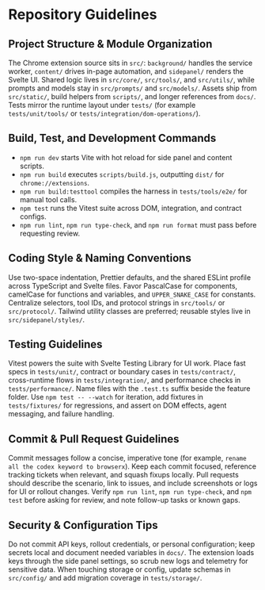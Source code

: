 # Repository Guidelines

## Project Structure & Module Organization
The Chrome extension source sits in `src/`: `background/` handles the service worker, `content/` drives in-page automation, and `sidepanel/` renders the Svelte UI. Shared logic lives in `src/core/`, `src/tools/`, and `src/utils/`, while prompts and models stay in `src/prompts/` and `src/models/`. Assets ship from `src/static/`, build helpers from `scripts/`, and longer references from `docs/`. Tests mirror the runtime layout under `tests/` (for example `tests/unit/tools/` or `tests/integration/dom-operations/`).

## Build, Test, and Development Commands
- `npm run dev` starts Vite with hot reload for side panel and content scripts.
- `npm run build` executes `scripts/build.js`, outputting `dist/` for `chrome://extensions`.
- `npm run build:testtool` compiles the harness in `tests/tools/e2e/` for manual tool calls.
- `npm test` runs the Vitest suite across DOM, integration, and contract configs.
- `npm run lint`, `npm run type-check`, and `npm run format` must pass before requesting review.

## Coding Style & Naming Conventions
Use two-space indentation, Prettier defaults, and the shared ESLint profile across TypeScript and Svelte files. Favor PascalCase for components, camelCase for functions and variables, and `UPPER_SNAKE_CASE` for constants. Centralize selectors, tool IDs, and protocol strings in `src/tools/` or `src/protocol/`. Tailwind utility classes are preferred; reusable styles live in `src/sidepanel/styles/`.

## Testing Guidelines
Vitest powers the suite with Svelte Testing Library for UI work. Place fast specs in `tests/unit/`, contract or boundary cases in `tests/contract/`, cross-runtime flows in `tests/integration/`, and performance checks in `tests/performance/`. Name files with the `.test.ts` suffix beside the feature folder. Use `npm test -- --watch` for iteration, add fixtures in `tests/fixtures/` for regressions, and assert on DOM effects, agent messaging, and failure handling.

## Commit & Pull Request Guidelines
Commit messages follow a concise, imperative tone (for example, `rename all the codex keyword to browserx`). Keep each commit focused, reference tracking tickets when relevant, and squash fixups locally. Pull requests should describe the scenario, link to issues, and include screenshots or logs for UI or rollout changes. Verify `npm run lint`, `npm run type-check`, and `npm test` before asking for review, and note follow-up tasks or known gaps.

## Security & Configuration Tips
Do not commit API keys, rollout credentials, or personal configuration; keep secrets local and document needed variables in `docs/`. The extension loads keys through the side panel settings, so scrub new logs and telemetry for sensitive data. When touching storage or config, update schemas in `src/config/` and add migration coverage in `tests/storage/`.
